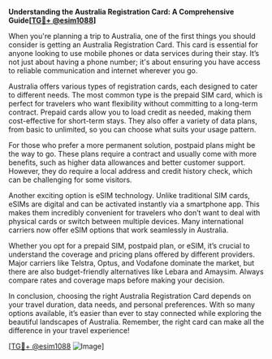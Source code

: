 **Understanding the Australia Registration Card: A Comprehensive Guide[[TG💪+ @esim1088](https://t.me/s/esim1088)]**

When you're planning a trip to Australia, one of the first things you should consider is getting an Australia Registration Card. This card is essential for anyone looking to use mobile phones or data services during their stay. It’s not just about having a phone number; it's about ensuring you have access to reliable communication and internet wherever you go.

Australia offers various types of registration cards, each designed to cater to different needs. The most common type is the prepaid SIM card, which is perfect for travelers who want flexibility without committing to a long-term contract. Prepaid cards allow you to load credit as needed, making them cost-effective for short-term stays. They also offer a variety of data plans, from basic to unlimited, so you can choose what suits your usage pattern.

For those who prefer a more permanent solution, postpaid plans might be the way to go. These plans require a contract and usually come with more benefits, such as higher data allowances and better customer support. However, they do require a local address and credit history check, which can be challenging for some visitors.

Another exciting option is eSIM technology. Unlike traditional SIM cards, eSIMs are digital and can be activated instantly via a smartphone app. This makes them incredibly convenient for travelers who don’t want to deal with physical cards or switch between multiple devices. Many international carriers now offer eSIM options that work seamlessly in Australia.

Whether you opt for a prepaid SIM, postpaid plan, or eSIM, it’s crucial to understand the coverage and pricing plans offered by different providers. Major carriers like Telstra, Optus, and Vodafone dominate the market, but there are also budget-friendly alternatives like Lebara and Amaysim. Always compare rates and coverage maps before making your decision.

In conclusion, choosing the right Australia Registration Card depends on your travel duration, data needs, and personal preferences. With so many options available, it’s easier than ever to stay connected while exploring the beautiful landscapes of Australia. Remember, the right card can make all the difference in your travel experience!

[[TG💪+ @esim1088](https://t.me/s/esim1088) ![Image](https://i.postimg.cc/Y0z9fWf4/image.png)]